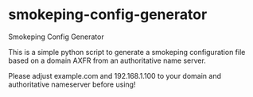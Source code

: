 smokeping-config-generator
==========================

Smokeping Config Generator

This is a simple python script to generate a smokeping configuration file based
on a domain AXFR from an authoritative name server.

Please adjust example.com and 192.168.1.100 to your domain and authoritative
nameserver before using!


